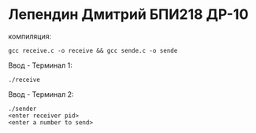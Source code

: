 # Лепендин Дмитрий  БПИ218 ДР-10
компиляция:
```
gcc receive.c -o receive && gcc sende.c -o sende
```

Ввод - Терминал 1:
```
./receive
```
Ввод - Терминал 2:
```
./sender
<enter receiver pid>
<enter a number to send>
```
